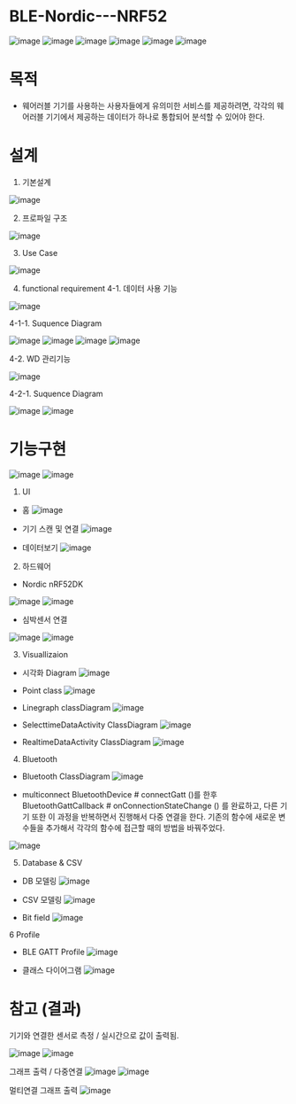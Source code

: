 # BLE-Nordic---NRF52
![image](https://user-images.githubusercontent.com/85280844/147716388-255d9437-72df-4389-88ed-9643d814edc3.png)
![image](https://user-images.githubusercontent.com/85280844/147716403-a5676eb6-9dd6-4aa9-812b-11b01dce7d5c.png)
![image](https://user-images.githubusercontent.com/85280844/147716416-3ed44935-0074-4aaa-948c-8bc140ffe85c.png)
![image](https://user-images.githubusercontent.com/85280844/147716436-3e32ccbd-060f-4c37-98a7-39a3ed185bf1.png)
![image](https://user-images.githubusercontent.com/85280844/147716471-59a0e9fe-f2b2-45c9-8969-afd81ea390d7.png)
![image](https://user-images.githubusercontent.com/85280844/147716495-87c50489-5d00-4ee0-9abf-3c7811db226a.png)


# 목적
- 웨어러블 기기를 사용하는 사용자들에게 유의미한 서비스를 제공하려면,
각각의 웨어러블 기기에서 제공하는 데이터가 하나로 통합되어 분석할 수 있어야 한다.

# 설계
1. 기본설계

![image](https://user-images.githubusercontent.com/85280844/147715845-f6996eeb-3c0d-4fc0-b453-8231db85329c.png)

2. 프로파일 구조

![image](https://user-images.githubusercontent.com/85280844/147715859-ae1b45a3-807f-4f13-b6ba-f6141a335034.png)

3. Use Case

![image](https://user-images.githubusercontent.com/85280844/147715870-8f4721bf-579c-406c-9bc2-6acf3ee6681a.png)

4. functional requirement
4-1. 데이터 사용 기능

![image](https://user-images.githubusercontent.com/85280844/147715892-1bbaf1d1-633d-45b5-b3bf-4dcf5d09a024.png)

4-1-1. Suquence Diagram

![image](https://user-images.githubusercontent.com/85280844/147715904-19132269-1fa7-4977-bb65-162e8646a1c5.png)
![image](https://user-images.githubusercontent.com/85280844/147715922-19aab3c9-d218-450f-8302-aa8ca3180de7.png)
![image](https://user-images.githubusercontent.com/85280844/147715930-440af6f3-c355-48e2-a968-75c8ab6e5d71.png)
![image](https://user-images.githubusercontent.com/85280844/147715942-1bd879c6-3ac6-4db3-837b-f3febfb314d3.png)


4-2. WD 관리기능

![image](https://user-images.githubusercontent.com/85280844/147715963-f30d5b90-e335-4b20-b22e-85e497f83207.png)

4-2-1. Suquence Diagram

![image](https://user-images.githubusercontent.com/85280844/147716027-08708764-5336-4ac0-8bc9-0a67e5e5845c.png)
![image](https://user-images.githubusercontent.com/85280844/147716039-514637d5-d612-459b-b208-b14d183e909e.png)


# 기능구현
![image](https://user-images.githubusercontent.com/85280844/147716510-df088463-e0d3-4a67-84dc-c18ce0c72269.png)
![image](https://user-images.githubusercontent.com/85280844/147716518-ccc4e513-a239-400f-8899-6365bc137963.png)

1. UI
- 홈
![image](https://user-images.githubusercontent.com/85280844/147716086-a6a96184-81f5-4290-9b08-62e2583fc76b.png)

- 기기 스캔 및 연결
![image](https://user-images.githubusercontent.com/85280844/147716090-429674a9-5eff-4d2b-81d4-dec880e47423.png)

- 데이터보기
![image](https://user-images.githubusercontent.com/85280844/147716096-3f32d7d9-1dda-458f-8f7d-94b37128aa78.png)


2. 하드웨어
- Nordic nRF52DK

![image](https://user-images.githubusercontent.com/85280844/147716133-0c1c27bd-c876-47a8-bab8-414787c28528.png)
![image](https://user-images.githubusercontent.com/85280844/147716147-ce9f69c4-f608-44b3-a0ea-f350a869c6be.png)

- 심박센서 연결

![image](https://user-images.githubusercontent.com/85280844/147716156-56b274ce-cd60-4f8a-80fb-8c87a9c6b929.png)
![image](https://user-images.githubusercontent.com/85280844/147716165-dad9a96a-5014-4ef3-8378-26abf8d852f1.png)

3. Visuallizaion
- 시각화 Diagram
![image](https://user-images.githubusercontent.com/85280844/147716177-3a3f1c66-2454-45b0-9ca2-29d85c509323.png)

- Point class
![image](https://user-images.githubusercontent.com/85280844/147716186-69a82b3d-9cb8-4ec7-a803-24581cc36bd1.png)

- Linegraph classDiagram
![image](https://user-images.githubusercontent.com/85280844/147716210-a0f37bb9-b666-4c65-abaf-feb8ae0d2c90.png)

- SelecttimeDataActivity ClassDiagram
![image](https://user-images.githubusercontent.com/85280844/147716218-ee0d0410-052a-4068-9b07-25b64bdcce55.png)

- RealtimeDataActivity ClassDiagram
![image](https://user-images.githubusercontent.com/85280844/147716231-1c2c0a57-ff29-4da5-969c-45862e67343e.png)


4. Bluetooth
- Bluetooth ClassDiagram
![image](https://user-images.githubusercontent.com/85280844/147716246-71fb6d8a-6381-4073-b87e-13417e48ebb5.png)

- multiconnect
BluetoothDevice # connectGatt ()를 한후 BluetoothGattCallback # onConnectionStateChange () 를 완료하고, 다른 기기 또한 이 과정을 반복하면서 진행해서 다중 연결을 한다. 기존의 함수에 새로운 변수들을 추가해서 각각의 함수에 접근할 때의 방법을 바꿔주었다.

![image](https://user-images.githubusercontent.com/85280844/147716254-5cdae4ae-45ed-4e49-8c1c-e38f73e8a961.png)


5. Database & CSV
- DB 모델링
![image](https://user-images.githubusercontent.com/85280844/147716294-f4aebc56-5771-4f79-8ed1-5fab7976b15a.png)

- CSV 모델링
![image](https://user-images.githubusercontent.com/85280844/147716308-a5018e32-e0cf-4412-bbc0-dd4df58ff4ee.png)

- Bit field
![image](https://user-images.githubusercontent.com/85280844/147716312-8e22d60b-e571-4874-9c1b-c9c0d4f662db.png)


6  Profile
- BLE GATT Profile
![image](https://user-images.githubusercontent.com/85280844/147716332-b4e6e828-71c0-45f2-9487-f5fc173980f5.png)

- 클래스 다이어그램
![image](https://user-images.githubusercontent.com/85280844/147716353-de19e461-4137-4df3-8a5b-ecab10c80a0e.png)


# 참고 (결과)
기기와 연결한 센서로 측정 / 실시간으로 값이 출력됨.

![image](https://user-images.githubusercontent.com/85280844/147716566-d2fcbf6e-0312-4d70-8b56-42b0f09d4d0a.png)
![image](https://user-images.githubusercontent.com/85280844/147716580-00d34a06-3349-4d68-a1e3-4a5e5626154a.png)

그래프 출력 / 다중연결
![image](https://user-images.githubusercontent.com/85280844/147716602-7f126d7c-89d2-40d6-88e5-ccf10eb8a1eb.png)
![image](https://user-images.githubusercontent.com/85280844/147716612-a807f8f4-4b00-455b-956e-8f23e22a6102.png)

멀티연결 그래프 출력
![image](https://user-images.githubusercontent.com/85280844/147716628-33d0ae7b-1832-43c7-bce2-c3fadd007b2b.png)

